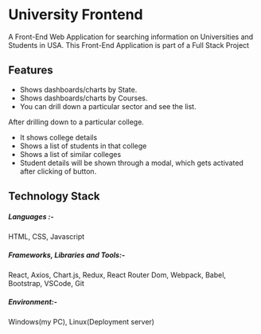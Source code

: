 # University Frontend
A Front-End Web Application for searching information on Universities and Students in USA.
This Front-End Application is part of a Full Stack Project

## Features
 * Shows dashboards/charts by State.
 * Shows dashboards/charts by Courses.
 * You can drill down a particular sector and see the list.
 
 After drilling down to a particular college.
 * It shows college details
 * Shows a list of students in that college
 * Shows a list of similar colleges
 * Student details will be shown through a modal, which gets activated after clicking of button.


## Technology Stack
##### Languages :-
HTML, CSS, Javascript

##### Frameworks, Libraries and Tools:-
React, Axios, Chart.js, Redux, React Router Dom, Webpack, Babel, Bootstrap, VSCode, Git

##### Environment:-
Windows(my PC), Linux(Deployment server)

